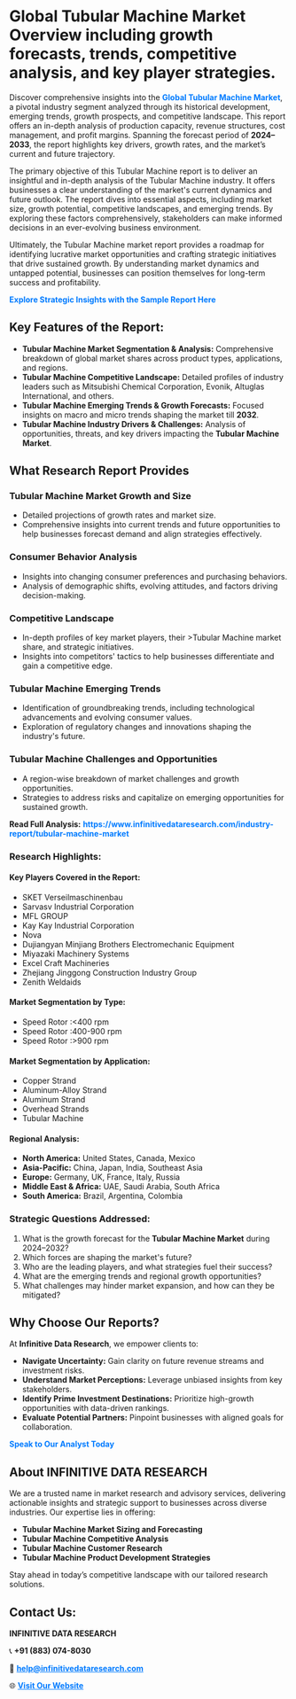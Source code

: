 <h1>Global Tubular Machine Market Overview including growth forecasts, trends, competitive analysis, and key player strategies.</h1>
<p>
Discover comprehensive insights into the 
<a href="https://www.infinitivedataresearch.com/industry-report/tubular-machine-market" rel="dofollow" style="color: #007BFF; text-decoration: none;"><strong>Global Tubular Machine Market</strong></a>, a pivotal industry segment analyzed through its historical development, emerging trends, growth prospects, and competitive landscape. This report offers an in-depth analysis of production capacity, revenue structures, cost management, and profit margins. Spanning the forecast period of <strong>2024–2033</strong>, the report highlights key drivers, growth rates, and the market’s current and future trajectory.
</p>
<p>
The primary objective of this Tubular Machine report is to deliver an insightful and in-depth analysis of the Tubular Machine industry. It offers businesses a clear understanding of the market's current dynamics and future outlook. The report dives into essential aspects, including market size, growth potential, competitive landscapes, and emerging trends. By exploring these factors comprehensively, stakeholders can make informed decisions in an ever-evolving business environment.
</p>
<p>
Ultimately, the Tubular Machine market report provides a roadmap for identifying lucrative market opportunities and crafting strategic initiatives that drive sustained growth. By understanding market dynamics and untapped potential, businesses can position themselves for long-term success and profitability.
</p>
<p>
<a href="https://www.infinitivedataresearch.com/request-sample/reportId=111900" style="color: #007BFF; text-decoration: none;"><strong>Explore Strategic Insights with the Sample Report Here</strong></a>
</p>

<h2>Key Features of the Report:</h2>
<ul>
<li><strong>Tubular Machine Market Segmentation & Analysis:</strong> Comprehensive breakdown of global market shares across product types, applications, and regions.</li>
<li><strong>Tubular Machine Competitive Landscape:</strong> Detailed profiles of industry leaders such as Mitsubishi Chemical Corporation, Evonik, Altuglas International, and others.</li>
<li><strong>Tubular Machine Emerging Trends & Growth Forecasts:</strong> Focused insights on macro and micro trends shaping the market till <strong>2032</strong>.</li>
<li><strong>Tubular Machine Industry Drivers & Challenges:</strong> Analysis of opportunities, threats, and key drivers impacting the <strong>Tubular Machine Market</strong>.</li>
</ul>

<h2>What Research Report Provides</h2>
<h3>Tubular Machine Market Growth and Size</h3>
<ul>
<li>Detailed projections of growth rates and market size.</li>
<li>Comprehensive insights into current trends and future opportunities to help businesses forecast demand and align strategies effectively.</li>
</ul>

<h3>Consumer Behavior Analysis</h3>
<ul>
<li>Insights into changing consumer preferences and purchasing behaviors.</li>
<li>Analysis of demographic shifts, evolving attitudes, and factors driving decision-making.</li>
</ul>

<h3>Competitive Landscape</h3>
<ul>
<li>In-depth profiles of key market players, their >Tubular Machine market share, and strategic initiatives.</li>
<li>Insights into competitors' tactics to help businesses differentiate and gain a competitive edge.</li>
</ul>

<h3>Tubular Machine Emerging Trends</h3>
<ul>
<li>Identification of groundbreaking trends, including technological advancements and evolving consumer values.</li>
<li>Exploration of regulatory changes and innovations shaping the industry's future.</li>
</ul>

<h3>Tubular Machine Challenges and Opportunities</h3>
<ul>
<li>A region-wise breakdown of market challenges and growth opportunities.</li>
<li>Strategies to address risks and capitalize on emerging opportunities for sustained growth.</li>
</ul>
<p><strong>Read Full Analysis:</strong> <a href="https://www.infinitivedataresearch.com/industry-report/tubular-machine-market" rel="dofollow" style="color: #007BFF; text-decoration: none;"><strong>https://www.infinitivedataresearch.com/industry-report/tubular-machine-market</strong></a></p>
<h3>Research Highlights:</h3>
<h4>Key Players Covered in the Report:</h4>
<ul><li>SKET Verseilmaschinenbau</li><li>Sarvasv Industrial Corporation</li><li>MFL GROUP</li><li>Kay Kay Industrial Corporation</li><li>Nova</li><li>Dujiangyan Minjiang Brothers Electromechanic Equipment</li><li>Miyazaki Machinery Systems</li><li>Excel Craft Machineries</li><li>Zhejiang Jinggong Construction Industry Group</li><li>Zenith Weldaids</li></ul>
<h4>Market Segmentation by Type:</h4>
<ul><li>Speed Rotor :&lt;400 rpm</li><li>Speed Rotor :400-900 rpm</li><li>Speed Rotor :&gt;900 rpm</li></ul>
<h4>Market Segmentation by Application:</h4>
<ul><li>Copper Strand</li><li>Aluminum-Alloy Strand</li><li>Aluminum Strand</li><li>Overhead Strands</li><li>Tubular Machine</li></ul>

<h4>Regional Analysis:</h4>
<ul>
<li><strong>North America:</strong> United States, Canada, Mexico</li>
<li><strong>Asia-Pacific:</strong> China, Japan, India, Southeast Asia</li>
<li><strong>Europe:</strong> Germany, UK, France, Italy, Russia</li>
<li><strong>Middle East & Africa:</strong> UAE, Saudi Arabia, South Africa</li>
<li><strong>South America:</strong> Brazil, Argentina, Colombia</li>
</ul>

<h3>Strategic Questions Addressed:</h3>
<ol>
<li>What is the growth forecast for the <strong>Tubular Machine Market</strong> during 2024–2032?</li>
<li>Which forces are shaping the market's future?</li>
<li>Who are the leading players, and what strategies fuel their success?</li>
<li>What are the emerging trends and regional growth opportunities?</li>
<li>What challenges may hinder market expansion, and how can they be mitigated?</li>
</ol>

<h2>Why Choose Our Reports?</h2>
<p>At <strong>Infinitive Data Research</strong>, we empower clients to:</p>
<ul>
<li><strong>Navigate Uncertainty:</strong> Gain clarity on future revenue streams and investment risks.</li>
<li><strong>Understand Market Perceptions:</strong> Leverage unbiased insights from key stakeholders.</li>
<li><strong>Identify Prime Investment Destinations:</strong> Prioritize high-growth opportunities with data-driven rankings.</li>
<li><strong>Evaluate Potential Partners:</strong> Pinpoint businesses with aligned goals for collaboration.</li>
</ul>
<p><a href="https://www.infinitivedataresearch.com/industry-report/tubular-machine-market" rel="dofollow" style="color: #007BFF; text-decoration: none;"><strong>Speak to Our Analyst Today</strong></a></p>

<h2>About INFINITIVE DATA RESEARCH</h2>
<p>We are a trusted name in market research and advisory services, delivering actionable insights and strategic support to businesses across diverse industries. Our expertise lies in offering:</p>
<ul>
<li><strong>Tubular Machine Market Sizing and Forecasting</strong></li>
<li><strong>Tubular Machine Competitive Analysis</strong></li>
<li><strong>Tubular Machine Customer Research</strong></li>
<li><strong>Tubular Machine Product Development Strategies</strong></li>
</ul>
<p>Stay ahead in today’s competitive landscape with our tailored research solutions.</p>

<h2>Contact Us:</h2>
<p><strong>INFINITIVE DATA RESEARCH</strong></p>
<p>📞 <strong>+91 (883) 074-8030</strong></p>
<p>📧 <strong><a href="mailto:help@infinitivedataresearch.com" style="color: #007BFF;">help@infinitivedataresearch.com</a></strong></p>
<p>🌐 <strong><a href="https://www.infinitivedataresearch.com" rel="dofollow" style="color: #007BFF;">Visit Our Website</a></strong></p>